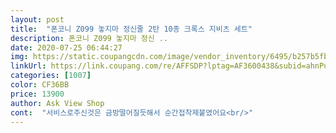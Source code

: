 ```yaml
---
layout: post 
title:  "폰코니 Z099 놓지마 정신줄 2탄 10종 크록스 지비츠 세트" 
description: 폰코니 Z099 놓지마 정신 ..
date: 2020-07-25 06:44:27 
img: https://static.coupangcdn.com/image/vendor_inventory/6495/b257b5fbc9fa841dd74d4d73660d8fc3ff8f1e148615cdca8c87ff501cd7.jpg 
linkUrl: https://link.coupang.com/re/AFFSDP?lptag=AF3600438&subid=ahnPublicAsk&pageKey=1744798560&itemId=2970884485&vendorItemId=70959302209&traceid=V0-113-85f2a44b66b38cff 
categories: [1007] 
color: CF36BB 
price: 13900 
author: Ask View Shop 
cont:  "서비스로주신것은 금방떨어질듯해서 순간접착제붙였어요<br/>" 
---
```

